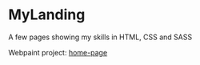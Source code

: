 # MyLanding
A few pages showing my skills in HTML, CSS and SASS

Webpaint project: [home-page](https://mariukhin.github.io/MyLanding/webpaint/build/index.html)
